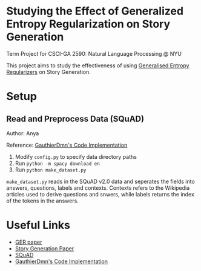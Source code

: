 # Studying the Effect of Generalized Entropy Regularization on Story Generation

Term Project for CSCI-GA 2590: Natural Language Processing @ NYU

This project aims to study the effectiveness of using [Generalised Entropy Regularizers](https://arxiv.org/pdf/2005.00820.pdf) on Story Generation.

# Setup

## Read and Preprocess Data (SQuAD)
Author: Anya

Reference: [GauthierDmn's Code Implementation](https://github.com/GauthierDmn/question_answering)

1. Modify `config.py` to specify data directory paths
2. Run `python -m spacy download en`
3. Run `python make_dataset.py`

`make_dataset.py` reads in the SQuAD v2.0 data and seperates the fields into answers, questions, labels and contexts. Contexts refers to the Wikipedia articles used to derive questions and snwers, while labels returns the index of the tokens in the answers.


# Useful Links
- [GER paper](https://arxiv.org/pdf/2005.00820.pdf)
- [Story Generation Paper](https://arxiv.org/pdf/1805.04833.pdf)
- [SQuAD](https://rajpurkar.github.io/SQuAD-explorer/)
- [GauthierDmn's Code Implementation](https://github.com/GauthierDmn/question_answering)
